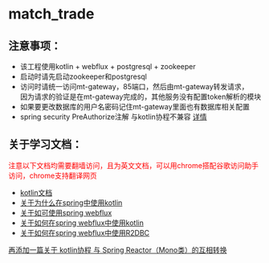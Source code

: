 # match_trade 
## 注意事项：
- 该工程使用kotlin + webflux + postgresql + zookeeper
- 启动时请先启动zookeeper和postgresql
- 访问时请统一访问mt-gateway，85端口，然后由mt-gateway转发请求，<br>
因为请求的验证是在mt-gateway完成的，其他服务没有配置token解析的模块
- 如果要更改数据库的用户名密码记住mt-gateway里面也有数据库相关配置
- spring security PreAuthorize注解 与kotlin协程不兼容 [详情](https://github.com/spring-projects/spring-security/issues/8143)

## 关于学习文档：
<a style="color:red;"> 注意以下文档均需要翻墙访问，且为英文文档，可以用chrome搭配谷歌访问助手访问，chrome支持翻译网页</a>

- [kotlin文档](https://www.kotlincn.net/docs/reference/)
- [关于为什么在spring中使用kotlin](https://spring.io/blog/2019/04/12/going-reactive-with-spring-coroutines-and-kotlin-flow)
- [关于如可使用spring webflux](https://htmlpreview.github.io/?https://github.com/get-set/reactor-core/blob/master-zh/src/docs/index.html#which-operator)
- [关于如何在spring webflux中使用kotlin](https://docs.spring.io/spring/docs/5.2.0.M1/spring-framework-reference/languages.html#coroutines)
- [关于如何在spring webflux中使用R2DBC](https://docs.spring.io/spring-data/r2dbc/docs/1.1.0.M4/reference/html/#reference)

[再添加一篇关于 kotlin协程 与 Spring Reactor（Mono类）的互相转换](https://www.jianshu.com/p/17d93f1afc50)
 